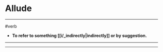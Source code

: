 # Allude
---
#verb
- **To refer to something [[i/_indirectly|indirectly]] or by suggestion.**
---
---
